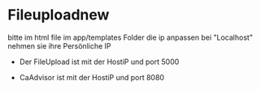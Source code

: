 # Fileuploadnew

bitte im html file im app/templates Folder die ip anpassen bei "Localhost" nehmen sie ihre Persönliche IP



- Der FileUpload ist mit der HostiP und port 5000


- CaAdvisor ist mit der HostiP und port 8080
